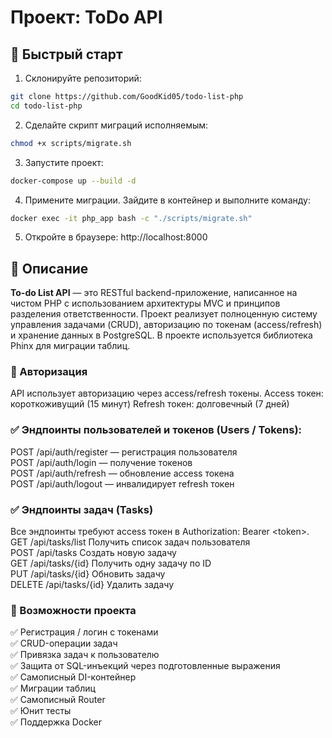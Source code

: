 # Проект: ToDo API
## 🚀 Быстрый старт

1. Склонируйте репозиторий:
```bash
git clone https://github.com/GoodKid05/todo-list-php
cd todo-list-php
```
2. Сделайте скрипт миграций исполняемым:
```bash
chmod +x scripts/migrate.sh
```
3. Запустите проект:
```bash
docker-compose up --build -d
```
4. Примените миграции. Зайдите в контейнер и выполните команду:
```bash
docker exec -it php_app bash -c "./scripts/migrate.sh"
```
5. Откройте в браузере:
http://localhost:8000

## 📌 Описание
**To-do List API** — это RESTful backend-приложение, написанное на чистом PHP с использованием архитектуры MVC и принципов разделения ответственности. Проект реализует полноценную систему управления задачами (CRUD), авторизацию по токенам (access/refresh) и хранение данных в PostgreSQL. В проекте используется библиотека Phinx для миграции таблиц.

### 🔐 Авторизация
API использует авторизацию через access/refresh токены.
Access токен: короткоживущий (15 минут)
Refresh токен: долговечный (7 дней)

### ✅ Эндпоинты пользователей и токенов (Users / Tokens):
POST /api/auth/register — регистрация пользователя\
POST /api/auth/login — получение токенов\
POST /api/auth/refresh — обновление access токена\
POST /api/auth/logout — инвалидирует refresh токен

### ✅ Эндпоинты задач (Tasks)
Все эндпоинты требуют access токен в Authorization: Bearer \<token>.\
GET	/api/tasks/list	Получить список задач пользователя\
POST	/api/tasks	Создать новую задачу\
GET	/api/tasks/{id}	Получить одну задачу по ID\
PUT	/api/tasks/{id}	Обновить задачу\
DELETE	/api/tasks/{id}	Удалить задачу

### 📌 Возможности проекта
✅ Регистрация / логин с токенами\
✅ CRUD-операции задач\
✅ Привязка задач к пользователю\
✅ Защита от SQL-инъекций через подготовленные выражения\
✅ Самописный DI-контейнер\
✅ Миграции таблиц\
✅ Самописный Router\
✅ Юнит тесты\
✅ Поддержка Docker
